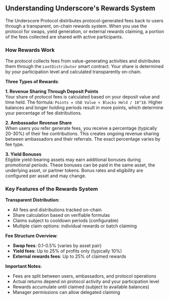 ## Understanding Underscore's Rewards System

The Underscore Protocol distributes protocol-generated fees back to users through a transparent, on-chain rewards system. When you use the protocol for swaps, yield generation, or external rewards claiming, a portion of the fees collected are shared with active participants.

### How Rewards Work

The protocol collects fees from value-generating activities and distributes them through the `LootDistributor` smart contract. Your share is determined by your participation level and calculated transparently on-chain.

**Three Types of Rewards**:

**1. Revenue Sharing Through Deposit Points**  
Your share of protocol fees is calculated based on your deposit value and time held. The formula: `Points = USD Value × Blocks Held / 10^18`. Higher balances and longer holding periods result in more points, which determine your percentage of fee distributions.

**2. Ambassador Revenue Share**  
When users you refer generate fees, you receive a percentage (typically 20-30%) of their fee contributions. This creates ongoing revenue sharing between ambassadors and their referrals. The exact percentage varies by fee type.

**3. Yield Bonuses**  
Eligible yield-bearing assets may earn additional bonuses during promotional periods. These bonuses can be paid in the same asset, the underlying asset, or partner tokens. Bonus rates and eligibility are configured per asset and may change.

### Key Features of the Rewards System

**Transparent Distribution**:
* All fees and distributions tracked on-chain
* Share calculation based on verifiable formulas
* Claims subject to cooldown periods (configurable)
* Multiple claim options: individual rewards or batch claiming

**Fee Structure Overview**:
* **Swap fees**: 0.1-0.5% (varies by asset pair)
* **Yield fees**: Up to 25% of profits only (typically 10%)
* **External rewards fees**: Up to 25% of claimed rewards

**Important Notes**:
* Fees are split between users, ambassadors, and protocol operations
* Actual returns depend on protocol activity and your participation level
* Rewards accumulate until claimed (subject to available balances)
* Manager permissions can allow delegated claiming